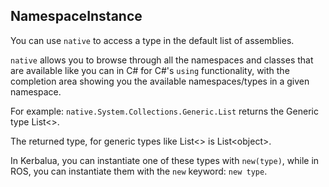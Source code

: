 ## NamespaceInstance


You can use `native` to access a type in the default list of assemblies.

`native` allows you to browse through all the namespaces and classes that are available
like you can in C# for C#'s `using` functionality, with the completion area showing you the
available namespaces/types in a given namespace.

For example: `native.System.Collections.Generic.List` returns the Generic type List<>.

The returned type, for generic types like List<> is List\<object\>.

In Kerbalua, you can instantiate one of these types with `new(type)`, while
in ROS, you can instantiate them with the `new` keyword: `new type`.



